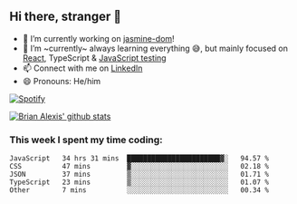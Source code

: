 ## Hi there, stranger 👋

- 🔭 I’m currently working on [jasmine-dom](https://github.com/testing-library/jasmine-dom)!
- 🌱 I’m ~currently~ always learning everything 😅, but mainly focused on [React](https://courseit.com.ar/cursos/frontend-avanzado-2020), TypeScript & [JavaScript testing](https://testingjavascript.com/)
- 📫 Connect with me on [LinkedIn](https://www.linkedin.com/in/brian-alexis/)
- 😄 Pronouns: He/him

[![Spotify](https://novatorem-nine-beige.vercel.app/api/spotify)](https://open.spotify.com/user/21ttbyunhf56rp6soqidgfk2q)

[![Brian Alexis' github stats](https://github-readme-stats-sepia-two.vercel.app/api?username=brrianalexis&show_icons=true&hide_border=true?count_private=true)](https://github.com/brrianalexis/github-readme-stats)

### This week I spent my time coding:
<!--START_SECTION:waka-->
```text
JavaScript   34 hrs 31 mins  ███████████████████████▓░   94.57 % 
CSS          47 mins         ▓░░░░░░░░░░░░░░░░░░░░░░░░   02.18 % 
JSON         37 mins         ▒░░░░░░░░░░░░░░░░░░░░░░░░   01.71 % 
TypeScript   23 mins         ▒░░░░░░░░░░░░░░░░░░░░░░░░   01.07 % 
Other        7 mins          ░░░░░░░░░░░░░░░░░░░░░░░░░   00.34 % 
```
<!--END_SECTION:waka-->
